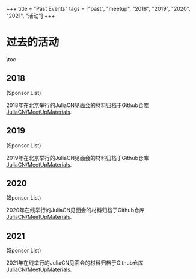 +++
title = "Past Events"
tags = ["past", "meetup", "2018", "2019", "2020", "2021", "活动"]
+++


# 过去的活动

\toc

## 2018
(Sponsor List)

2018年在北京举行的JuliaCN见面会的材料归档于Github仓库[JuliaCN/MeetUpMaterials](https://github.com/JuliaCN/MeetUpMaterials/tree/master/Beijing2018).
## 2019
(Sponsor List)

2019年在北京举行的JuliaCN见面会的材料归档于Github仓库[JuliaCN/MeetUpMaterials](https://github.com/JuliaCN/MeetUpMaterials/tree/master/Beijing2019).
## 2020
(Sponsor List)

2020年在线举行的JuliaCN见面会的材料归档于Github仓库[JuliaCN/MeetUpMaterials](https://github.com/JuliaCN/MeetUpMaterials/tree/master/Online2020).
## 2021
(Sponsor List)

2021年在线举行的JuliaCN见面会的材料归档于Github仓库[JuliaCN/MeetUpMaterials](https://github.com/JuliaCN/MeetUpMaterials/tree/master/Online2020).
